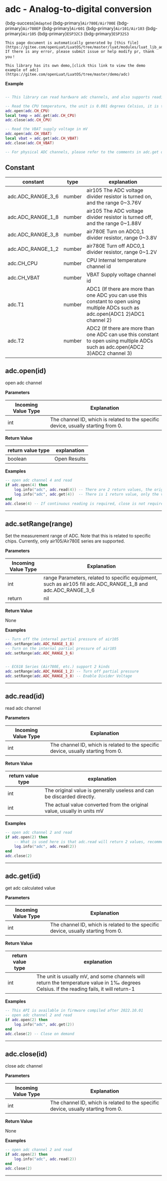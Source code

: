 # adc - Analog-to-digital conversion

{bdg-success}`Adapted` {bdg-primary}`Air780E/Air700E` {bdg-primary}`Air780EP` {bdg-primary}`Air601` {bdg-primary}`Air101/Air103` {bdg-primary}`Air105` {bdg-primary}`ESP32C3` {bdg-primary}`ESP32S3`

```{note}
This page document is automatically generated by [this file](https://gitee.com/openLuat/LuatOS/tree/master/luat/modules/luat_lib_adc.c). If there is any error, please submit issue or help modify pr, thank you！
```

```{tip}
This library has its own demo,[click this link to view the demo example of adc](https://gitee.com/openLuat/LuatOS/tree/master/demo/adc)
```

**Example**

```lua

-- This library can read hardware adc channels, and also supports reading CPU temperature and VBAT power supply (if supported by the module)

-- Read the CPU temperature, the unit is 0.001 degrees Celsius, it is the internal temperature, not the ambient temperature
adc.open(adc.CH_CPU)
local temp = adc.get(adc.CH_CPU)
adc.close(adc.CH_CPU)

-- Read the VBAT supply voltage in mV
adc.open(adc.CH_VBAT)
local vbat = adc.get(adc.CH_VBAT)
adc.close(adc.CH_VBAT)

-- For physical ADC channels, please refer to the comments in adc.get or adc.read

```

## Constant

|constant | type | explanation|
|-|-|-|
|adc.ADC_RANGE_3_6|number|air105 The ADC voltage divider resistor is turned on, and the range 0~3.76V|
|adc.ADC_RANGE_1_8|number|air105 The ADC voltage divider resistor is turned off, and the range 0~1.88V|
|adc.ADC_RANGE_3_8|number|air780E Turn on ADC0,1 divider resistor, range 0~3.8V|
|adc.ADC_RANGE_1_2|number|air780E Turn off ADC0,1 divider resistor, range 0~1.2V|
|adc.CH_CPU|number|CPU Internal temperature channel id|
|adc.CH_VBAT|number|VBAT Supply voltage channel id|
|adc.T1|number|ADC1 (If there are more than one ADC you can use this constant to open using multiple ADCs such as adc.open(ADC1 2)ADC1 channel 2)|
|adc.T2|number|ADC2 (If there are more than one ADC can use this constant to open using multiple ADCs such as adc.open(ADC2 3)ADC2 channel 3)|


## adc.open(id)



open adc channel

**Parameters**

|Incoming Value Type | Explanation|
|-|-|
|int|The channel ID, which is related to the specific device, usually starting from 0.|

**Return Value**

|return value type | explanation|
|-|-|
|boolean|Open Results|

**Examples**

```lua
-- open adc channel 4 and read
if adc.open(4) then
    log.info("adc", adc.read(4)) -- There are 2 return values, the original value and the calculated value, usually only the latter is needed.
    log.info("adc", adc.get(4))  -- There is 1 return value, only the value is calculated.
end
adc.close(4) -- If continuous reading is required, close is not required and the power consumption will be higher..

```

---

## adc.setRange(range)



Set the measurement range of ADC. Note that this is related to specific chips. Currently, only air105/Air780E series are supported.

**Parameters**

|Incoming Value Type | Explanation|
|-|-|
|int|range Parameters, related to specific equipment, such as air105 fill adc.ADC_RANGE_1_8 and adc.ADC_RANGE_3_6|
|return|nil|

**Return Value**

None

**Examples**

```lua
-- Turn off the internal partial pressure of air105
adc.setRange(adc.ADC_RANGE_1_8)
-- Turn on the internal partial pressure of air105
adc.setRange(adc.ADC_RANGE_3_6)


-- EC618 Series (Air780E, etc.) support 2 kinds
adc.setRange(adc.ADC_RANGE_1_2) -- Turn off partial pressure
adc.setRange(adc.ADC_RANGE_3_8) -- Enable Divider Voltage

```

---

## adc.read(id)



read adc channel

**Parameters**

|Incoming Value Type | Explanation|
|-|-|
|int|The channel ID, which is related to the specific device, usually starting from 0.|

**Return Value**

|return value type | explanation|
|-|-|
|int|The original value is generally useless and can be discarded directly.|
|int|The actual value converted from the original value, usually in units mV|

**Examples**

```lua
-- open adc channel 2 and read
if adc.open(2) then
    -- What is used here is that adc.read will return 2 values, recommend go through the adc.get function and directly take the actual value.
    log.info("adc", adc.read(2))
end
adc.close(2)

```

---

## adc.get(id)



get adc calculated value

**Parameters**

|Incoming Value Type | Explanation|
|-|-|
|int|The channel ID, which is related to the specific device, usually starting from 0.|

**Return Value**

|return value type | explanation|
|-|-|
|int|The unit is usually mV, and some channels will return the temperature value in 1‰ degrees Celsius. If the reading fails, it will return-1|

**Examples**

```lua
-- This API is available in firmware compiled after 2022.10.01
-- open adc channel 2 and read
if adc.open(2) then
    log.info("adc", adc.get(2))
end
adc.close(2) -- Close on demand

```

---

## adc.close(id)



close adc channel

**Parameters**

|Incoming Value Type | Explanation|
|-|-|
|int|The channel ID, which is related to the specific device, usually starting from 0.|

**Return Value**

None

**Examples**

```lua
-- open adc channel 2 and read
if adc.open(2) then
    log.info("adc", adc.read(2))
end
adc.close(2)

```

---

